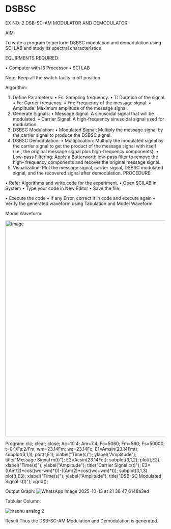 # DSBSC


EX NO: 2	DSB-SC-AM MODULATOR AND DEMODULATOR

AIM:

To write a program to perform DSBSC modulation and demodulation using SCI LAB and study its spectral characteristics

EQUIPMENTS REQUIRED:

•	Computer with i3 Processor
•	SCI LAB

Note: Keep all the switch faults in off position

Algorithm:

1.	Define Parameters:
•	Fs: Sampling frequency.
•	T: Duration of the signal.
•	Fc: Carrier frequency.
•	Fm: Frequency of the message signal.
•	Amplitude: Maximum amplitude of the message signal.
2.	Generate Signals:
•	Message Signal: A sinusoidal signal that will be modulated.
•	Carrier Signal: A high-frequency sinusoidal signal used for modulation.
3.	DSBSC Modulation:
•	Modulated Signal: Multiply the message signal by the carrier signal to produce the DSBSC signal.
4.	DSBSC Demodulation:
•	Multiplication: Multiply the modulated signal by the carrier signal to get the product of the message signal with itself (i.e., the original message signal plus high-frequency components).
•	Low-pass Filtering: Apply a Butterworth low-pass filter to remove the high- frequency components and recover the original message signal.
5.	Visualization:
Plot the message signal, carrier signal, DSBSC modulated signal, and the recovered signal after demodulation.
PROCEDURE:

•	Refer Algorithms and write code for the experiment.
•	Open SCILAB in System
•	Type your code in New Editor
•	Save the file
 
•	Execute the code
•	If any Error, correct it in code and execute again
•	Verify the generated waveform using Tabulation and Model Waveform

Model Waveform:

<img width="703" height="679" alt="image" src="https://github.com/user-attachments/assets/e7c7c7f8-ccf2-41ac-b1f3-325989941a6f" />

Program:
clc; clear; close; Ac=10.4; Am=7.4; Fc=5060; Fm=560; Fs=50000; t=0:1/Fs:2/Fm; wm=23.14Fm; wc=23.14Fc; E1=Amsin(23.14Fmt); subplot(3,1,1); plot(t,E1); xlabel("Time(s)"); ylabel("Amplitude"); title("Message Signal m(t)"); E2=Acsin(23.14Fct); subplot(3,1,2); plot(t,E2); xlabel("Time(s)"); ylabel("Amplitude"); title("Carrier Signal c(t)"); E3=((Am/2)*cos((wc-wm)*t))-((Am/2)*cos((wc+wm)*t)); subplot(3,1,3) plot(t,E3); xlabel("Time(s)"); ylabel("Amplitude"); title("DSB-SC Modulated Signal s(t)"); xgrid();

Output Graph:
![WhatsApp Image 2025-10-13 at 21 38 47_6148a3ed](https://github.com/user-attachments/assets/e6f9f948-35d3-4b5b-bf9f-37007f866e1d)



Tablular Column:

![madhu analog 2](https://github.com/user-attachments/assets/8b84f5e5-0533-41bf-9d4f-0b2be05798c2)



Result
Thus the DSB-SC-AM Modulation and Demodulation is generated.


